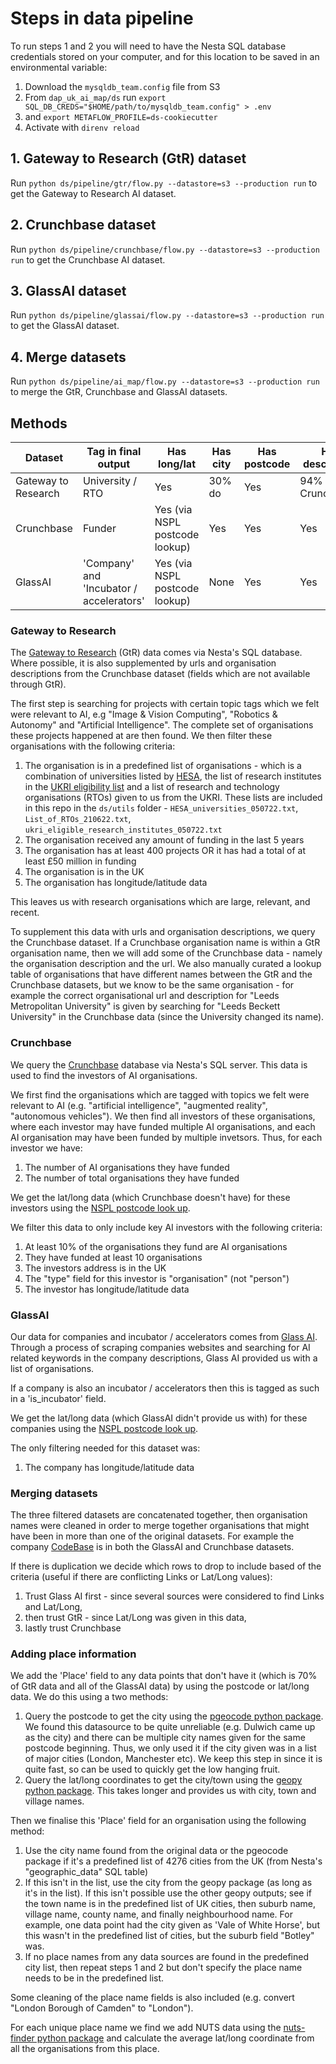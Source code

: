 # Steps in data pipeline

To run steps 1 and 2 you will need to have the Nesta SQL database credentials stored on your computer, and for this location to be saved in an environmental variable:

1. Download the `mysqldb_team.config` file from S3
2. From `dap_uk_ai_map/ds` run `export SQL_DB_CREDS="$HOME/path/to/mysqldb_team.config" > .env`
3. and `export METAFLOW_PROFILE=ds-cookiecutter`
4. Activate with `direnv reload`

## 1. Gateway to Research (GtR) dataset

Run `python ds/pipeline/gtr/flow.py --datastore=s3 --production run` to get the Gateway to Research AI dataset.

## 2. Crunchbase dataset

Run `python ds/pipeline/crunchbase/flow.py --datastore=s3 --production run` to get the Crunchbase AI dataset.

## 3. GlassAI dataset

Run `python ds/pipeline/glassai/flow.py --datastore=s3 --production run` to get the GlassAI dataset.

## 4. Merge datasets

Run `python ds/pipeline/ai_map/flow.py --datastore=s3 --production run` to merge the GtR, Crunchbase and GlassAI datasets.

## Methods

| Dataset             | Tag in final output                      | Has long/lat                   | Has city | Has postcode | Has description         | Has link                | Number of organisations |
| ------------------- | ---------------------------------------- | ------------------------------ | -------- | ------------ | ----------------------- | ----------------------- | ----------------------- |
| Gateway to Research | University / RTO                         | Yes                            | 30% do   | Yes          | 94% do (via Crunchbase) | 99% do (via Crunchbase) | 158                     |
| Crunchbase          | Funder                                   | Yes (via NSPL postcode lookup) | Yes      | Yes          | Yes                     | Yes                     | 329                     |
| GlassAI             | 'Company' and 'Incubator / accelerators' | Yes (via NSPL postcode lookup) | None     | Yes          | Yes                     | Yes                     | 2558                    |

### Gateway to Research

The [Gateway to Research](https://gtr.ukri.org/) (GtR) data comes via Nesta's SQL database. Where possible, it is also supplemented by urls and organisation descriptions from the Crunchbase dataset (fields which are not available through GtR).

The first step is searching for projects with certain topic tags which we felt were relevant to AI, e.g "Image & Vision Computing", "Robotics & Autonomy" and "Artificial Intelligence". The complete set of organisations these projects happened at are then found. We then filter these organisations with the following criteria:

1. The organisation is in a predefined list of organisations - which is a combination of universities listed by [HESA](https://www.hesa.ac.uk/data-and-analysis/students/where-study), the list of research institutes in the [UKRI eligibility list](https://www.ukri.org/apply-for-funding/before-you-apply/check-if-you-are-eligible-for-research-and-innovation-funding/eligible-research-institutes/#contents-list) and a list of research and technology organisations (RTOs) given to us from the UKRI. These lists are included in this repo in the `ds/utils` folder - `HESA_universities_050722.txt`, `List_of_RTOs_210622.txt`, `ukri_eligible_research_institutes_050722.txt`
2. The organisation received any amount of funding in the last 5 years
3. The organisation has at least 400 projects OR it has had a total of at least £50 million in funding
4. The organisation is in the UK
5. The organisation has longitude/latitude data

This leaves us with research organisations which are large, relevant, and recent.

To supplement this data with urls and organisation descriptions, we query the Crunchbase dataset. If a Crunchbase organisation name is within a GtR organisation name, then we will add some of the Crunchbase data - namely the organisation description and the url. We also manually curated a lookup table of organisations that have different names between the GtR and the Crunchbase datasets, but we know to be the same organisation - for example the correct organisational url and description for "Leeds Metropolitan University" is given by searching for "Leeds Beckett University" in the Crunchbase data (since the University changed its name).

### Crunchbase

We query the [Crunchbase](https://www.crunchbase.com/) database via Nesta's SQL server. This data is used to find the investors of AI organisations.

We first find the organisations which are tagged with topics we felt were relevant to AI (e.g. "artificial intelligence", "augmented reality", "autonomous vehicles"). We then find all investors of these organisations, where each investor may have funded multiple AI organisations, and each AI organisation may have been funded by multiple invetsors. Thus, for each investor we have:

1. The number of AI organisations they have funded
2. The number of total organisations they have funded

We get the lat/long data (which Crunchbase doesn't have) for these investors using the [NSPL postcode look up](https://geoportal.statistics.gov.uk/datasets/7606baba633d4bbca3f2510ab78acf61/about).

We filter this data to only include key AI investors with the following criteria:

1. At least 10% of the organisations they fund are AI organisations
2. They have funded at least 10 organisations
3. The investors address is in the UK
4. The "type" field for this investor is "organisation" (not "person")
5. The investor has longitude/latitude data

### GlassAI

Our data for companies and incubator / accelerators comes from [Glass AI](https://www.glass.ai/). Through a process of scraping companies websites and searching for AI related keywords in the company descriptions, Glass AI provided us with a list of organisations.

If a company is also an incubator / accelerators then this is tagged as such in a 'is_incubator' field.

We get the lat/long data (which GlassAI didn't provide us with) for these companies using the [NSPL postcode look up](https://geoportal.statistics.gov.uk/datasets/7606baba633d4bbca3f2510ab78acf61/about).

The only filtering needed for this dataset was:

1. The company has longitude/latitude data

### Merging datasets

The three filtered datasets are concatenated together, then organisation names were cleaned in order to merge together organisations that might have been in more than one of the original datasets. For example the company [CodeBase](https://www.thisiscodebase.com/) is in both the GlassAI and Crunchbase datasets.

If there is duplication we decide which rows to drop to include based of the criteria (useful if there are conflicting Links or Lat/Long values):

1. Trust Glass AI first - since several sources were considered to find Links and Lat/Long,
2. then trust GtR - since Lat/Long was given in this data,
3. lastly trust Crunchbase

### Adding place information

We add the 'Place' field to any data points that don't have it (which is 70% of GtR data and all of the GlassAI data) by using the postcode or lat/long data. We do this using a two methods:

1. Query the postcode to get the city using the [pgeocode python package](https://pypi.org/project/pgeocode/). We found this datasource to be quite unreliable (e.g. Dulwich came up as the city) and there can be multiple city names given for the same postcode beginning. Thus, we only used it if the city given was in a list of major cities (London, Manchester etc). We keep this step in since it is quite fast, so can be used to quickly get the low hanging fruit.
2. Query the lat/long coordinates to get the city/town using the [geopy python package](https://geopy.readthedocs.io/en/stable/#module-geopy.geocoders). This takes longer and provides us with city, town and village names.

Then we finalise this 'Place' field for an organisation using the following method:

1. Use the city name found from the original data or the pgeocode package if it's a predefined list of 4276 cities from the UK (from Nesta's "geographic_data" SQL table)
2. If this isn't in the list, use the city from the geopy package (as long as it's in the list). If this isn't possible use the other geopy outputs; see if the town name is in the predefined list of UK cities, then suburb name, village name, county name, and finally neighbourhood name. For example, one data point had the city given as 'Vale of White Horse', but this wasn't in the predefined list of cities, but the suburb field "Botley" was.
3. If no place names from any data sources are found in the predefined city list, then repeat steps 1 and 2 but don't specify the place name needs to be in the predefined list.

Some cleaning of the place name fields is also included (e.g. convert "London Borough of Camden" to "London").

For each unique place name we find we add NUTS data using the [nuts-finder python package](https://pypi.org/project/nuts-finder/) and calculate the average lat/long coordinate from all the organisations from this place.
